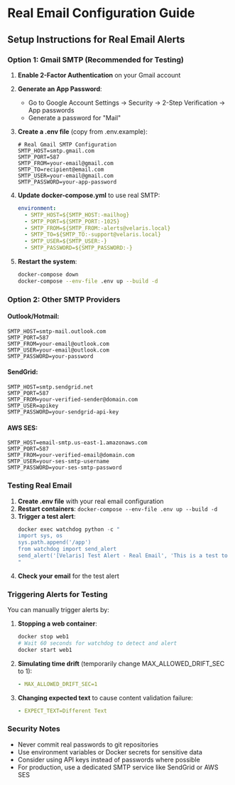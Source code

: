 # Real Email Configuration Guide

## Setup Instructions for Real Email Alerts

### Option 1: Gmail SMTP (Recommended for Testing)

1. **Enable 2-Factor Authentication** on your Gmail account
2. **Generate an App Password**:
   - Go to Google Account Settings → Security → 2-Step Verification → App passwords
   - Generate a password for "Mail"
3. **Create a .env file** (copy from .env.example):
   ```
   # Real Gmail SMTP Configuration
   SMTP_HOST=smtp.gmail.com
   SMTP_PORT=587
   SMTP_FROM=your-email@gmail.com
   SMTP_TO=recipient@email.com
   SMTP_USER=your-email@gmail.com
   SMTP_PASSWORD=your-app-password
   ```

4. **Update docker-compose.yml** to use real SMTP:
   ```yaml
   environment:
     - SMTP_HOST=${SMTP_HOST:-mailhog}
     - SMTP_PORT=${SMTP_PORT:-1025}
     - SMTP_FROM=${SMTP_FROM:-alerts@velaris.local}
     - SMTP_TO=${SMTP_TO:-support@velaris.local}
     - SMTP_USER=${SMTP_USER:-}
     - SMTP_PASSWORD=${SMTP_PASSWORD:-}
   ```

5. **Restart the system**:
   ```bash
   docker-compose down
   docker-compose --env-file .env up --build -d
   ```

### Option 2: Other SMTP Providers

#### Outlook/Hotmail:
```
SMTP_HOST=smtp-mail.outlook.com
SMTP_PORT=587
SMTP_FROM=your-email@outlook.com
SMTP_USER=your-email@outlook.com
SMTP_PASSWORD=your-password
```

#### SendGrid:
```
SMTP_HOST=smtp.sendgrid.net
SMTP_PORT=587
SMTP_FROM=your-verified-sender@domain.com
SMTP_USER=apikey
SMTP_PASSWORD=your-sendgrid-api-key
```

#### AWS SES:
```
SMTP_HOST=email-smtp.us-east-1.amazonaws.com
SMTP_PORT=587
SMTP_FROM=your-verified-email@domain.com
SMTP_USER=your-ses-smtp-username
SMTP_PASSWORD=your-ses-smtp-password
```

### Testing Real Email

1. **Create .env file** with your real email configuration
2. **Restart containers**: `docker-compose --env-file .env up --build -d`
3. **Trigger a test alert**:
   ```powershell
   docker exec watchdog python -c "
   import sys, os
   sys.path.append('/app')
   from watchdog import send_alert
   send_alert('[Velaris] Test Alert - Real Email', 'This is a test to verify real email delivery works!')
   "
   ```
4. **Check your email** for the test alert

### Triggering Alerts for Testing

You can manually trigger alerts by:

1. **Stopping a web container**:
   ```bash
   docker stop web1
   # Wait 60 seconds for watchdog to detect and alert
   docker start web1
   ```

2. **Simulating time drift** (temporarily change MAX_ALLOWED_DRIFT_SEC to 1):
   ```yaml
   - MAX_ALLOWED_DRIFT_SEC=1
   ```

3. **Changing expected text** to cause content validation failure:
   ```yaml
   - EXPECT_TEXT=Different Text
   ```

### Security Notes

- Never commit real passwords to git repositories
- Use environment variables or Docker secrets for sensitive data
- Consider using API keys instead of passwords where possible
- For production, use a dedicated SMTP service like SendGrid or AWS SES

